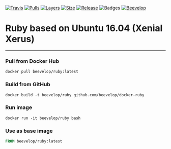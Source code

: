 [![Travis](https://shields.beevelop.com/travis/beevelop/docker-ruby.svg?style=flat-square)](https://travis-ci.org/beevelop/docker-ruby)
[![Pulls](https://shields.beevelop.com/docker/pulls/beevelop/ruby.svg?style=flat-square)](https://links.beevelop.com/d-ruby)
[![Layers](https://shields.beevelop.com/docker/image/layers/beevelop/ruby/latest.svg?style=flat-square)](https://links.beevelop.com/d-ruby)
[![Size](https://shields.beevelop.com/docker/image/size/beevelop/ruby/latest.svg?style=flat-square)](https://links.beevelop.com/d-ruby)
[![Release](https://shields.beevelop.com/github/release/beevelop/docker-ruby.svg?style=flat-square)](https://github.com/beevelop/docker-ruby/releases)
![Badges](https://shields.beevelop.com/badge/badges-7-brightgreen.svg?style=flat-square)
[![Beevelop](https://links.beevelop.com/honey-badge)](https://beevelop.com)

# Ruby based on Ubuntu 16.04 (Xenial Xerus)
----
### Pull from Docker Hub
```
docker pull beevelop/ruby:latest
```

### Build from GitHub
```
docker build -t beevelop/ruby github.com/beevelop/docker-ruby
```

### Run image
```
docker run -it beevelop/ruby bash
```

### Use as base image
```Dockerfile
FROM beevelop/ruby:latest
```
